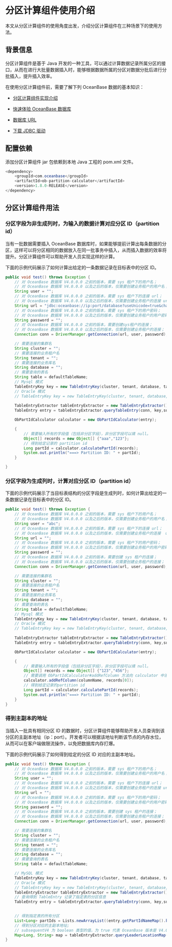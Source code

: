# 分区计算组件使用介绍

本文从分区计算组件的使用角度出发，介绍分区计算组件在三种场景下的使用方法。

## 背景信息

分区计算组件是基于 Java 开发的一种工具，可以通过计算数据记录所属分区的接口，从而在进行大批量数据插入时，能够根据数据所属的分区对数据分批后进行分批插入，提升插入效率。

在使用分区计算组件前，需要了解下列 OceanBase 数据的基本知识：

* [分区计算组件实现介绍](100.introduction-ob-partition-calculator.md)

* [快速体验 OceanBase 数据库](../../../200.quickstart/100.quickly-experience-oceanbase-for-community.md)

* [数据库 URL](https://www.oceanbase.com/docs/common-oceanbase-connector-j-cn-1000000000271787)

* [下载 JDBC 驱动](https://www.oceanbase.com/docs/common-oceanbase-cloud-10000000001781476)

## 配置依赖

添加分区计算组件 jar 包依赖到本地 Java 工程的 pom.xml 文件。

```java
<dependency>
    <groupId>com.oceanbase</groupId>
    <artifactId>ob-partition-calculator</artifactId>
    <version>1.8.0-RELEASE</version>
</dependency>
```

## 分区计算组件用法

### 分区字段为非生成列时，为输入的数据计算对应分区 ID（partition id）

当有一批数据需要插入 OceanBase 数据库时，如果能够提前计算出每条数据的分区，这样可以将分区相同的数据放入在同一批事务中插入，从而插入数据的效率将提升。分区计算组件可以帮助开发人员实现这样的计算。

下面的示例代码展示了如何计算出给定的一条数据记录在目标表中的分区 ID。

```java
public void test() throws Exception {
    // 对 OceanBase 数据库 V4.0.0.0 之前的版本，需要 sys 租户下的用户名；
    // 对 OceanBase 数据库 V4.0.0.0 以及之后的版本，仅需要创建业务租户的用户名； 
    String user = "";
    // 对 OceanBase 数据库 V4.0.0.0 之前的版本，需要 sys 租户下的连接 url；
    // 对 OceanBase 数据库 V4.0.0.0 以及之后的版本，仅需要创建业务租户的连接 url；
    String url = "jdbc:oceanbase://ip:port/database?useUnicode=true&characterEncoding=utf8&verifyServerCertificate=false&useSSL=false&rewriteBatchedStatements=true&allowMultiQueries=true";
    // 对 OceanBase 数据库 V4.0.0.0 之前的版本，需要 sys 租户下的用户密码；
    // 对 OceanBase 数据库 V4.0.0.0 以及之后的版本，仅需要创建业务租户的用户密码；
    String password = "";
    // 对 OceanBase 数据库 V4.0.0.0 之前的版本，需要创建sys租户的连接；
    // 对 OceanBase 数据库 V4.0.0.0 以及之后的版本，仅需要创建业务租户的连接；
    Connection conn = DriverManager.getConnection(url, user, password);

    // 需要连接的集群名
    String cluster = "";
    // 需要连接的业务租户名
    String tenant = "";
    // 需要连接的业务库名
    String database = "";
    // 需要查询的表名
    String table = defaultTableName;
    // Mysql 模式 
    TableEntryKey key = new TableEntryKey(cluster, tenant, database, table, ObServerMode.fromMySql("3.2.3.3"));
    // Oracle 模式
    // TableEntryKey key = new TableEntryKey(cluster, tenant, database, table, ObServerMode.fromOracle("3.2.3.3"));
    
    TableEntryExtractor tableEntryExtractor = new TableEntryExtractor();
    TableEntry entry = tableEntryExtractor.queryTableEntry(conn, key,subsequentV4);

    ObPartIdCalculator calculator = new ObPartIdCalculator(entry);

    {
        // 需要输入所有的字段值（包括非分区字段），非分区字段可以填 null。
        Object[] records = new Object[] {"aaa","123"};
        // 得到给定记录的 partition id
        Long partId = calculator.calculatePartId(records);
        System.out.println("===> Partition ID: " + partId);
    }

}
```

### 分区字段为生成列时，计算对应分区 ID（partition id）

下面的示例代码展示了当目标表结构的分区字段是生成列时，如何计算出给定的一条数据记录在目标表中的分区 ID。

```java
public void test() throws Exception {
    // 对 OceanBase 数据库 V4.0.0.0 之前的版本，需要 sys 租户下的用户名；
    // 对 OceanBase 数据库 V4.0.0.0 以及之后的版本，仅需要创建业务租户的用户名； 
    String user = "abc";
    // 对 OceanBase 数据库 V4.0.0.0 之前的版本，需要 sys 租户下的连接 url；
    // 对 OceanBase 数据库 V4.0.0.0 以及之后的版本，仅需要创建业务租户的连接  url；
    String url = "";
    // 对 OceanBase 数据库 V4.0.0.0 之前的版本，需要 sys 租户下的用户密码；
    // 对 OceanBase 数据库 V4.0.0.0 以及之后的版本，仅需要创建业务租户的用户密码；
    String password = "";
    // 对 OceanBase 数据库 V4.0.0.0 之前的版本，需要创建 sys 租户的连接；
    // 对 OceanBase 数据库 V4.0.0.0 以及之后的版本，仅需要创建业务租户的连接；
    Connection conn = DriverManager.getConnection(url, user, password);

    // 需要连接的集群名
    String cluster = "";
    // 需要连接的业务租户名
    String tenant = "";
    // 需要连接的业务库名
    String database = "";
    // 需要查询的表名
    String table = defaultTableName;
    // Mysql 模式
    TableEntryKey key = new TableEntryKey(cluster, tenant, database, table, ObServerMode.fromMySql("3.2.3.3"));
    // Oracle 模式
    // TableEntryKey key = new TableEntryKey(cluster, tenant, database, table, ObServerMode.fromOracle("3.2.3.3"));
    
    TableEntryExtractor tableEntryExtractor = new TableEntryExtractor();
    TableEntry entry = tableEntryExtractor.queryTableEntry(conn, key,subsequentV4);

    ObPartIdCalculator calculator = new ObPartIdCalculator(entry);

    {
        // 需要输入所有的字段值（包括非分区字段），非分区字段可以填 null。
        Object[] records = new Object[] {"123","456"};
        // 需要调用 ObPartIdCalculator#addRefColumn 方法向 calculator 中添加生成列依赖的字段名和字段值；
        calculator.addRefColumn(columnName, records[0]);
        // 得到给定记录的partition id
        Long partId = calculator.calculatePartId(records);
        System.out.println("===> Partition ID: " + partId);
    }
}
```

### 得到主副本的地址

当插入一批具有相同分区 ID 的数据时，分区计算组件能够帮助开发人员查询到该分区的主副本地址（ip：port）。开发者可以根据该地址判断该节点的内存水位，从而可以在客户端做限流操作，以免把数据库内存打爆。

下面的示例代码展示了如何得到给定的分区 ID 对应的主副本地址。

```java
public void test() throws Exception {
    // 对 OceanBase 数据库 V4.0.0.0 之前的版本，需要 sys 租户下的用户名；
    // 对 OceanBase 数据库 V4.0.0.0 以及之后的版本，仅需要创建业务租户的用户名； 
    String user = "";
    // 对 OceanBase 数据库 V4.0.0.0 之前的版本，需要 sys 租户下的连接 url；
    // 对 OceanBase 数据库 V4.0.0.0 以及之后的版本，仅需要创建业务租户的连接 url；
    String url = "";
    // 对 OceanBase 数据库 V4.0.0.0 之前的版本，需要 sys 租户下的用户密码；
    // 对 OceanBase 数据库 V4.0.0.0 以及之后的版本，仅需要创建业务租户的用户密码；
    String password = "";
    // 对 OceanBase 数据库 V4.0.0.0 之前的版本，需要创建 sys 租户的连接；
    // 对 OceanBase 数据库 V4.0.0.0 以及之后的版本，仅需要创建业务租户的连接；
    Connection conn = DriverManager.getConnection(url, user, password);

    // 需要连接的集群名
    String cluster = "";
    // 需要连接的业务租户名
    String tenant = "";
    // 需要连接的业务库名
    String database = "";
    // 需要查询的表名
    String table = defaultTableName;

    // MySQL 模式
    TableEntryKey key = new TableEntryKey(cluster, tenant, database, table, ObServerMode.fromMySql("3.2.3.3"));
    // Oracle 模式
    // TableEntryKey key = new TableEntryKey(cluster, tenant, database, table, ObServerMode.fromOracle("3.2.3.3"));
    TableEntryExtractor tableEntryExtractor = new TableEntryExtractor();
    // 查询得到 TableEntry 记录了指定表的分区信息
    TableEntry entry = tableEntryExtractor.queryTableEntry(conn, key,subsequentV4);

    
    // 得到指定表的所有分区
    List<Long> partIds = Lists.newArrayList((entry.getPartIdNameMap().keySet());
    // 得到分区对应的主副本地址;
    // subsequentV4 为 boolean 类型的值，为 true 代表 OceanBase 版本是 V4.0.0.0 或者之后的版本，为 false 代表 OceanBase 版本是 V4.0.0.0之前的版本，默认为 false；
    Map<Long, String> map = tableEntryExtractor.queryLeaderLocationMap(conn, entry, partIds, subsequentV4);
}
```
